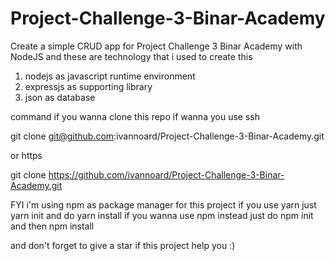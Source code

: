 # Project-Challenge-3-Binar-Academy
Create a simple CRUD app for Project Challenge 3 Binar Academy with NodeJS and these are technology that i used to create this

1. nodejs as javascript runtime environment
2. expressjs as supporting library
3. json as database

command if you wanna clone this repo
if wanna you use ssh

git clone git@github.com:ivannoard/Project-Challenge-3-Binar-Academy.git

or https

git clone https://github.com/ivannoard/Project-Challenge-3-Binar-Academy.git

FYI i'm using npm as package manager for this project if you use yarn just yarn init and do yarn install
if you wanna use npm instead
just do npm init and then npm install

and don't forget to give a star if this project help you :)

